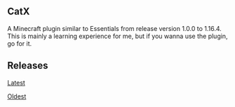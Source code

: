 ## CatX
A Minecraft plugin similar to Essentials from release version 1.0.0 to 1.16.4. This is mainly a learning experience for me, but if you wanna use the plugin, go for it.

## Releases
[Latest](https://github.com/CatThicc/CatX/releases/latest)

[Oldest](https://github.com/CatThicc/CatX/releases/tag/v1.0.0)
